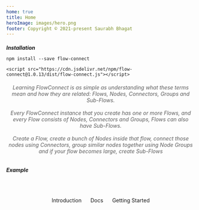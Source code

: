 ```yaml
---
home: true
title: Home
heroImage: images/hero.png
footer: Copyright © 2021-present Saurabh Bhagat
---
```


<ClientOnly>
  <HomeExample />
</ClientOnly>

<QuickStart/>

<div class="quick-start-step">
<h5>Installation</h5>
<CodeGroup>
  <CodeGroupItem title="NPM">

```bash:no-line-numbers
npm install --save flow-connect
```

  </CodeGroupItem>

  <CodeGroupItem title="CDN">

```js:no-line-numbers
<script src="https://cdn.jsdelivr.net/npm/flow-connect@1.0.13/dist/flow-connect.js"></script>
```

  </CodeGroupItem>
</CodeGroup>
</div>
<div class="quick-start-desc">
  <h6>Learning FlowConnect is as simple as understanding what these terms mean and how they are related: Flows, Nodes, Connectors, Groups and Sub-Flows.<br/><br/>
  Every FlowConnect instance that you create has one or more Flows, and every Flow consists of Nodes, Connectors and Groups, Flows can also have Sub-Flows.<br/><br/>
  Create a <span class="colored-emphasis">Flow</span>, create a bunch of <span class="colored-emphasis">Nodes</span> inside that flow, connect those nodes using <span class="colored-emphasis">Connectors</span>, group similar nodes together using Node <span class="colored-emphasis">Groups</span> and if your flow becomes large, create <span class="colored-emphasis">Sub-Flows</span></h6>
</div>
<div class="quick-start-step quick-start-example">
<h5>Example</h5>

<LiveExample snippet="quick-start">
<template v-slot:name>quick-start.js</template>
<template v-slot:run="props"><LiveRunBasic :play="props.play" /></template>
<template v-slot:code>
<div class="code-block">

@[code](snippets/quick-start.js)

</div>
</template>
</LiveExample>

</div>

<div class="action-buttons">
  <ActionButton to="/guide/" primary>Introduction</ActionButton>
  <ActionButton to="/reference/api/classes/flow-connect" secondary>Docs</ActionButton>
  <ActionButton to="/guide/get-started" primary>Getting Started</ActionButton>
</div>

<Features>
<template v-slot:feature-code-1>
<div class="code-block">

@[code](snippets/custom-example.js)

</div>
</template>
<template v-slot:feature-code-2>
<div class="code-block">

@[code](snippets/event-example.js)

</div>
</template>
<template v-slot:feature-code-3>
<div class="code-block">

@[code](snippets/reactive-example.js)

</div>
</template>
<template v-slot:feature-code-4>
<div class="code-block">

@[code](snippets/executable-example.js)

</div>
</template>
</Features>

<style>
.home .features {
  border-top: unset;
}
.action-buttons {
  margin: auto;
  text-align: center;
  margin-top: 4rem !important;
  display: flex;
  justify-content: center;
  align-items: center;
  flex-wrap: wrap;
  gap: 1.5rem;
}
.footer {
  text-align: left !important;
}
.quick-start-step {
  margin: auto;
  max-width: 80vw;
}
.quick-start-step h5 {
  margin-bottom: 0;
}

.quick-start-example h5 {
  margin-bottom: .85rem;
}
.quick-start-example .live-example {
  position: relative;
  height: 60vh;
}
.quick-start-desc {
  text-align: center;
  color: var(--c-text);
  opacity: .7;
  max-width: 70vw;
  margin: auto;
  margin-bottom: 0;
}

@media (max-width: 419px) {
  .quick-start-step {
    max-width: 100vw;
  }
  .quick-start-example .live-example {
    margin-left: -1.5rem;
    margin-right: -1.5rem;
  }
  .quick-start-desc {
    max-width: 100vw;
  }
}
@media (max-width: 700px) {
  .quick-start-step {
    max-width: 90vw;
  }
  .quick-start-desc {
    max-width: 90vw;
  }
}
</style>

